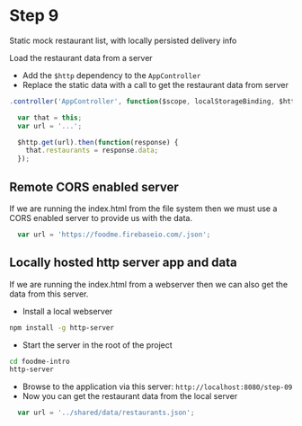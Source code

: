 # Step 9

Static mock restaurant list, with locally persisted delivery info

Load the restaurant data from a server

* Add the `$http` dependency to the `AppController`
* Replace the static data with a call to get the restaurant data from server

```js
.controller('AppController', function($scope, localStorageBinding, $http) {

  var that = this;
  var url = '...';

  $http.get(url).then(function(response) {
    that.restaurants = response.data;
  });

```



## Remote CORS enabled server

If we are running the index.html from the file system then we must use
a CORS enabled server to provide us with the data.

```js
  var url = 'https://foodme.firebaseio.com/.json';
```



## Locally hosted http server app and data

If we are running the index.html from a webserver then we can also get
the data from this server.

* Install a local webserver

```bash
npm install -g http-server
```

* Start the server in the root of the project

```bash
cd foodme-intro
http-server
```

* Browse to the application via this server: `http://localhost:8080/step-09`
* Now you can get the restaurant data from the local server

```js
  var url = '../shared/data/restaurants.json';
```
